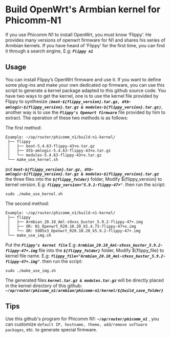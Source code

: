 # Build OpenWrt's Armbian kernel for Phicomm-N1

If you use Phicomm N1 to install OpenWrt, you must know ‘Flippy’. He provides many versions of openwrt firmware for N1 and shares his series of Armbian kernels. If you have heard of ‘Flippy’ for the first time, you can find it through a search engine, E.g: ***` Flippy n1 `***

## Usage

You can install Flippy’s OpenWrt firmware and use it. If you want to define some plug-ins and make your own dedicated op firmware, you can use this script to generate a kernel package adapted to this github source code. You have two ways to get the kernel, one is to use the kernel file provided by Flippy to synthesize ***`(boot-${flippy_version}.tar.gz, dtb-amlogic-${flippy_version}.tar.gz & modules-${flippy_version}.tar.gz)`***, another way is to use the ***`Flippy’s Openwrt firmware`*** file provided by him to extract. The operation of these two methods is as follows:

The first method: 
```shell script
Example: ~/op/router/phicomm_n1/build-n1-kernel/
 ├── flippy
 │   ├── boot-5.4.63-flippy-43+o.tar.gz
 │   ├── dtb-amlogic-5.4.63-flippy-43+o.tar.gz
 │   └── modules-5.4.63-flippy-43+o.tar.gz
 └── make_use_kernel.sh
```

put ***`boot-${flippy_version}.tar.gz, dtb-amlogic-${flippy_version}.tar.gz & modules-${flippy_version}.tar.gz`*** the three files into the ***`${flippy_folder}`*** folder, Modify ${flippy_version} to kernel version. E.g: ***`flippy_version="5.9.1-flippy-47+"`***. then run the script:
```shell script
sudo ./make_use_kernel.sh
```

The second method: 
```shell script
Example: ~/op/router/phicomm_n1/build-n1-kernel/
 ├── flippy
 │   ├── Armbian_20.10_Aml-s9xxx_buster_5.9.2-flippy-47+.img
 │   ├── OR: N1_Openwrt_R20.10.20_k5.4.73-flippy-47+o.img
 │   └── OR: S905x3_Openwrt_R20.10.20_k5.9.2-flippy-47+.img
 └── make_use_img.sh
```

Put the ***`Flippy’s kernel file`*** E.g: ***`Armbian_20.10_Aml-s9xxx_buster_5.9.2-flippy-47+.img`*** file into the ***`${flippy_folder}`*** folder, Modify ${flippy_file} to kernel file name. E.g: ***`flippy_file="Armbian_20.10_Aml-s9xxx_buster_5.9.2-flippy-47+.img"`***. then run the script:
```shell script
sudo ./make_use_img.sh
```

The generated files ***` kernel.tar.gz & modules.tar.gz `*** will be directly placed in the kernel directory of this github: ***` ~/op/router/phicomm_n1/armbian/phicomm-n1/kernel/${build_save_folder} `***

## Tips

Use this github's program for Phicomm N1: ***` ~/op/router/phicomm_n1 `*** , you can customize ` default IP, hostname, theme, add/remove software packages `, etc. to generate special firmware.
